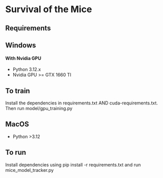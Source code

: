 # Survival of the Mice

## Requirements
## Windows
#### With Nvidia GPU
- Python 3.12.x
- Nvidia GPU >= GTX 1660 TI

## To train
Install the dependencies in requirements.txt AND cuda-requirements.txt.
Then run model/gpu_training.py

## MacOS
- Python >3.12

## To run
Install dependencies using pip install -r requirements.txt and run mice_model_tracker.py
